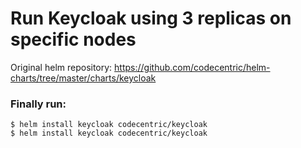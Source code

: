 # Run Keycloak using 3 replicas on specific nodes

Original helm repository: https://github.com/codecentric/helm-charts/tree/master/charts/keycloak

### Finally run:
```
$ helm install keycloak codecentric/keycloak
$ helm install keycloak codecentric/keycloak
```
